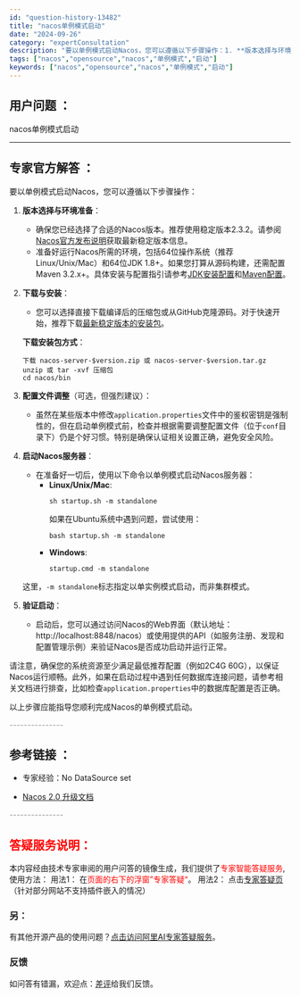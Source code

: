 ```yaml
---
id: "question-history-13482"
title: "nacos单例模式启动"
date: "2024-09-26"
category: "expertConsultation"
description: "要以单例模式启动Nacos，您可以遵循以下步骤操作：1. **版本选择与环境准备**：   - 确保您已经选择了合适的Nacos版本。推荐使用稳定版本2.3.2。请参阅[Nacos官方发布说明](https://github.com/alibaba/nacos/releases)获取最新稳定版本信息"
tags: ["nacos","opensource","nacos","单例模式","启动"]
keywords: ["nacos","opensource","nacos","单例模式","启动"]
---
```


## 用户问题 ： 
 nacos单例模式启动  

---------------
## 专家官方解答 ：

要以单例模式启动Nacos，您可以遵循以下步骤操作：

1. **版本选择与环境准备**：
   - 确保您已经选择了合适的Nacos版本。推荐使用稳定版本2.3.2。请参阅[Nacos官方发布说明](https://github.com/alibaba/nacos/releases)获取最新稳定版本信息。
   - 准备好运行Nacos所需的环境，包括64位操作系统（推荐Linux/Unix/Mac）和64位JDK 1.8+。如果您打算从源码构建，还需配置Maven 3.2.x+。具体安装与配置指引请参考[JDK安装配置](https://docs.oracle.com/cd/E19182-01/820-7851/inst_cli_jdk_javahome_t/)和[Maven配置](https://maven.apache.org/settings.html)。

2. **下载与安装**：
   - 您可以选择直接下载编译后的压缩包或从GitHub克隆源码。对于快速开始，推荐下载[最新稳定版本的安装包](https://github.com/alibaba/nacos/releases)。
   
   **下载安装包方式**：
   ```
   下载 nacos-server-$version.zip 或 nacos-server-$version.tar.gz
   unzip 或 tar -xvf 压缩包
   cd nacos/bin
   ```

3. **配置文件调整**（可选，但强烈建议）：
   - 虽然在某些版本中修改`application.properties`文件中的鉴权密钥是强制性的，但在启动单例模式前，检查并根据需要调整配置文件（位于`conf`目录下）仍是个好习惯。特别是确保认证相关设置正确，避免安全风险。

4. **启动Nacos服务器**：
   - 在准备好一切后，使用以下命令以单例模式启动Nacos服务器：
     - **Linux/Unix/Mac**:
       ```
       sh startup.sh -m standalone
       ```
       如果在Ubuntu系统中遇到问题，尝试使用：
       ```
       bash startup.sh -m standalone
       ```
     - **Windows**:
       ```
       startup.cmd -m standalone
       ```
   这里，`-m standalone`标志指定以单实例模式启动，而非集群模式。

5. **验证启动**：
   - 启动后，您可以通过访问Nacos的Web界面（默认地址：http://localhost:8848/nacos）或使用提供的API（如服务注册、发现和配置管理示例）来验证Nacos是否成功启动并运行正常。

请注意，确保您的系统资源至少满足最低推荐配置（例如2C4G 60G），以保证Nacos运行顺畅。此外，如果在启动过程中遇到任何数据库连接问题，请参考相关文档进行排查，比如检查`application.properties`中的数据库配置是否正确。

以上步骤应能指导您顺利完成Nacos的单例模式启动。


<font color="#949494">---------------</font> 


## 参考链接 ：

* 专家经验：No DataSource set 
 
 * [Nacos 2.0 升级文档](https://nacos.io/docs/latest/upgrading/200-upgrading)


 <font color="#949494">---------------</font> 
 


## <font color="#FF0000">答疑服务说明：</font> 

本内容经由技术专家审阅的用户问答的镜像生成，我们提供了<font color="#FF0000">专家智能答疑服务</font>,使用方法：
用法1： 在<font color="#FF0000">页面的右下的浮窗”专家答疑“</font>。
用法2： 点击[专家答疑页](https://answer.opensource.alibaba.com/docs/intro)（针对部分网站不支持插件嵌入的情况）
### 另：


有其他开源产品的使用问题？[点击访问阿里AI专家答疑服务](https://answer.opensource.alibaba.com/docs/intro)。
### 反馈
如问答有错漏，欢迎点：[差评](https://ai.nacos.io/user/feedbackByEnhancerGradePOJOID?enhancerGradePOJOId=13907)给我们反馈。
